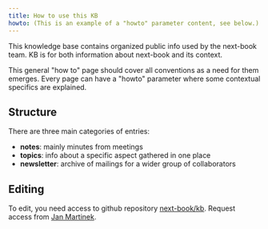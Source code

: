 ```yaml
---
title: How to use this KB
howto: (This is an example of a "howto" parameter content, see below.)
---
```

This knowledge base contains organized public info used by the next-book team. KB is for both information about next-book and its context.

This general "how to" page should cover all conventions as a need for them emerges. Every page can have a "howto" parameter where some contextual specifics are explained.

## Structure

There are three main categories of entries:

- **notes**: mainly minutes from meetings
- **topics**: info about a specific aspect gathered in one place
- **newsletter**: archive of mailings for a wider group of collaborators

## Editing

To edit, you need access to github repository [next-book/kb](https://github.com/next-book/kb). Request access from [Jan Martinek](https://github.com/jan-martinek).
